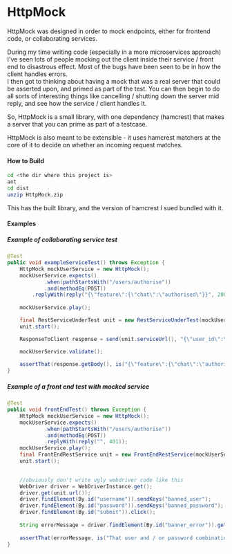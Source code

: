 HttpMock
========

HttpMock was designed in order to mock endpoints, either for frontend code, or collaborating services.

During my time writing code (especially in a more microservices approach) I've seen lots of people mocking out the client inside their service / front end to disastrous effect.
Most of the bugs have been seen to be in how the client handles errors.  
I then got to thinking about having a mock that was a real server that could be asserted upon, and primed as part of the test.
You can then begin to do all sorts of interesting things like cancelling / shutting down the server mid reply, and see how the service / client handles it.

So, HttpMock is a small library, with one dependency (hamcrest) that makes a server that you can prime as part of a testcase.

HttpMock is also meant to be extensible - it uses hamcrest matchers at the core of it to decide on whether an incoming request 
matches.  

#### How to Build
```bash
cd <the dir where this project is>
ant
cd dist
unzip HttpMock.zip
```
This has the built library, and the version of hamcrest I sued bundled with it.


#### Examples
##### Example of collaborating service test

```java
@Test
public void exampleServiceTest() throws Exception {
    HttpMock mockUserService = new HttpMock();
    mockUserService.expects()
            .when(pathStartsWith("/users/authorise"))
            .and(methodEq(POST))
        .replyWith(reply("{\"feature\":{\"chat\":\"authorised\"}}", 200));
    
    mockUserService.play();

    final RestServiceUnderTest unit = new RestServiceUnderTest(mockUserService.url().toString() + "/users/authorise");
    unit.start();

    ResponseToClient response = send(unit.serviceUrl(), "{\"user_id\":\"1234567890\", \"feature\":\"chat\"}", header("Accept", "application/json"), POST);

    mockUserService.validate();
    
    assertThat(response.getBody(), is("{\"feature\":{\"chat\":\"authorised\"}}"));
}
```



##### Example of a front end test with mocked service
```java
@Test
public void frontEndTest() throws Exception {
    HttpMock mockUserService = new HttpMock();
    mockUserService.expects()
            .when(pathStartsWith("/users/authorise"))
            .and(methodEq(POST))
            .replyWith(reply("", 401));
    mockUserService.play();
    final FrontEndRestService unit = new FrontEndRestService(mockUserService.url().toString() + "/users/authorise");
    unit.start();
    

    //obviously don't write ugly webdriver code like this
    WebDriver driver = WebDriverInstance.get();
    driver.get(unit.url());
    driver.findElement(By.id("username")).sendKeys("banned_user");
    driver.findElement(By.id("password")).sendKeys("banned_password");
    driver.findElement(By.id("submit")).click();
    
    String errorMessage = driver.findElement(By.id("banner_error")).getText();
    
    assertThat(errorMessage, is("That user and / or password combination cannot be found"));
}
```